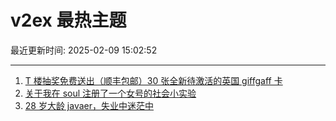 # v2ex 最热主题

最近更新时间: 2025-02-09 15:02:52

--- 
1. [T 楼抽奖免费送出（顺丰包邮）30 张全新待激活的英国 giffgaff 卡](https://www.v2ex.com/t/1110043) 
2. [关于我在 soul 注册了一个女号的社会小实验](https://www.v2ex.com/t/1110062) 
3. [28 岁大龄 javaer，失业中迷茫中](https://www.v2ex.com/t/1110067) 

